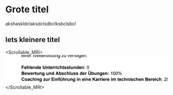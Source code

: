 # Grote titel

akshaskldclaksdclsdbclksbclsbcl

## Iets kleinere titel

<Scrollable_MRI>
![test](test.png)
</Scrollable_MRI>
